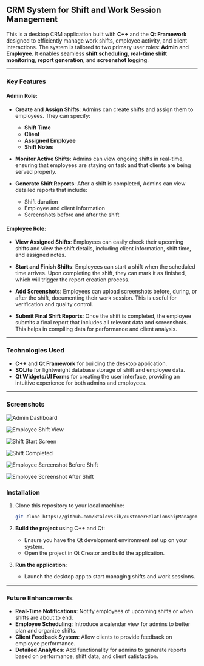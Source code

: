## CRM System for Shift and Work Session Management

This is a desktop CRM application built with **C++** and the **Qt Framework** designed to efficiently manage work shifts, employee activity, and client interactions. The system is tailored to two primary user roles: **Admin** and **Employee**. It enables seamless **shift scheduling**, **real-time shift monitoring**, **report generation**, and **screenshot logging**.

---

### Key Features

#### **Admin Role:**
- **Create and Assign Shifts**: Admins can create shifts and assign them to employees. They can specify:
  - **Shift Time**
  - **Client**
  - **Assigned Employee**
  - **Shift Notes**
  
- **Monitor Active Shifts**: Admins can view ongoing shifts in real-time, ensuring that employees are staying on task and that clients are being served properly.

- **Generate Shift Reports**: After a shift is completed, Admins can view detailed reports that include:
  - Shift duration
  - Employee and client information
  - Screenshots before and after the shift

#### **Employee Role:**
- **View Assigned Shifts**: Employees can easily check their upcoming shifts and view the shift details, including client information, shift time, and assigned notes.

- **Start and Finish Shifts**: Employees can start a shift when the scheduled time arrives. Upon completing the shift, they can mark it as finished, which will trigger the report creation process.

- **Add Screenshots**: Employees can upload screenshots before, during, or after the shift, documenting their work session. This is useful for verification and quality control.

- **Submit Final Shift Reports**: Once the shift is completed, the employee submits a final report that includes all relevant data and screenshots. This helps in compiling data for performance and client analysis.

---

### Technologies Used
- **C++** and **Qt Framework** for building the desktop application.
- **SQLite** for lightweight database storage of shift and employee data.
- **Qt Widgets/UI Forms** for creating the user interface, providing an intuitive experience for both admins and employees.

---

### Screenshots


![Admin Dashboard](https://github.com/user-attachments/assets/bf49c3d9-4c10-4dba-a9d9-ea68ecdb28ca)


![Employee Shift View](https://github.com/user-attachments/assets/497a35c4-31a3-4ed2-8f6a-4b2ef6d3e9e0)


![Shift Start Screen](https://github.com/user-attachments/assets/04ca20db-1f33-424e-940c-271ecf7f519e)


![Shift Completed](https://github.com/user-attachments/assets/24bd48c0-082f-49c1-9f8a-98823b1aeb24)

![Employee Screenshot Before Shift](https://github.com/user-attachments/assets/9f69ef22-4798-448d-a67f-e1873dab1fee)

![Employee Screenshot After Shift](https://github.com/user-attachments/assets/056f2dd1-4fa1-4fa5-b92d-44388ff20dfe)



### Installation

1. Clone this repository to your local machine:
   ```bash
   git clone https://github.com/ktalovskih/customerRelationshipManagement.git
   ```

2. **Build the project** using C++ and Qt:
   - Ensure you have the Qt development environment set up on your system.
   - Open the project in Qt Creator and build the application.

3. **Run the application**:
   - Launch the desktop app to start managing shifts and work sessions.

---

### Future Enhancements
- **Real-Time Notifications**: Notify employees of upcoming shifts or when shifts are about to end.
- **Employee Scheduling**: Introduce a calendar view for admins to better plan and organize shifts.
- **Client Feedback System**: Allow clients to provide feedback on employee performance.
- **Detailed Analytics**: Add functionality for admins to generate reports based on performance, shift data, and client satisfaction.

